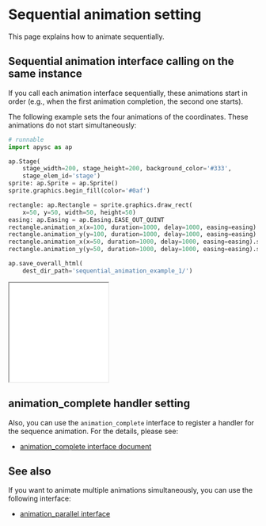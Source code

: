 # Sequential animation setting

This page explains how to animate sequentially.

## Sequential animation interface calling on the same instance

If you call each animation interface sequentially, these animations start in order (e.g., when the first animation completion, the second one starts).

The following example sets the four animations of the coordinates. These animations do not start simultaneously:

```py
# runnable
import apysc as ap

ap.Stage(
    stage_width=200, stage_height=200, background_color='#333',
    stage_elem_id='stage')
sprite: ap.Sprite = ap.Sprite()
sprite.graphics.begin_fill(color='#0af')

rectangle: ap.Rectangle = sprite.graphics.draw_rect(
    x=50, y=50, width=50, height=50)
easing: ap.Easing = ap.Easing.EASE_OUT_QUINT
rectangle.animation_x(x=100, duration=1000, delay=1000, easing=easing).start()
rectangle.animation_y(y=100, duration=1000, delay=1000, easing=easing).start()
rectangle.animation_x(x=50, duration=1000, delay=1000, easing=easing).start()
rectangle.animation_y(y=50, duration=1000, delay=1000, easing=easing).start()

ap.save_overall_html(
    dest_dir_path='sequential_animation_example_1/')
```

<iframe src="static/sequential_animation_example_1/index.html" width="200" height="200"></iframe>

## animation_complete handler setting

Also, you can use the `animation_complete` interface to register a handler for the sequence animation. For the details, please see:

- [animation_complete interface document](animation_complete.md)

## See also

If you want to animate multiple animations simultaneously, you can use the following interface:

- [animation_parallel interface](animation_parallel.md)